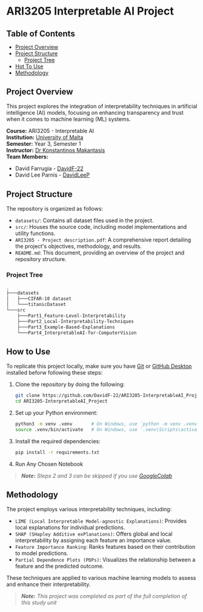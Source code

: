 # ARI3205 Interpretable AI Project

<h2 style="border-bottom: none; margin-bottom: 0;">Table of Contents</h2>

- [Project Overview](#project-overview)
- [Project Structure](#project-structure)
    - [Project Tree](#project-tree)
- [Hot To Use](#how-to-use)
- [Methodology](#methodology)

## Project Overview

This project explores the integration of interpretability techniques in artificial intelligence (AI) models, focusing on enhancing transparency and trust when it comes to machine learning (ML) systems.

**Course:** ARI3205 - Interpretable AI  
**Institution:** [University of Malta](https://www.um.edu.mt/)   
**Semester:** Year 3, Semester 1  
**Instructor:** [Dr Konstantinos Makantasis](https://www.um.edu.mt/profile/konstantinosmakantasis)  
**Team Members:**
- David Farrugia - [DavidF-22](https://github.com/DavidF-22)
- David Lee Parnis - [DavidLeeP](https://github.com/DavidLeeP)

## Project Structure

The repository is organized as follows:​
- `datasets/`: Contains all dataset files used in the project.
- `src/`: Houses the source code, including model implementations and utility functions.
- `ARI3205 - Project description.pdf`: A comprehensive report detailing the project's objectives, methodology, and results.
- `README.md`: This document, providing an overview of the project and repository structure.

### Project Tree
```bash
.
├───datasets
│   ├───CIFAR-10 dataset
│   └───titanicDataset
└───src
    ├───Part1_Feature-Level-Interpretability
    ├───Part2_Local-Interpretability-Techniques
    ├───Part3_Example-Based-Explanations
    └───Part4_InterpretableAI-for-ComputerVision
```

## How to Use
To replicate this project locally, make sure you have [Git](https://git-scm.com/) or [GitHub Desktop](https://desktop.github.com/download/) installed beforw following these steps:

1. Clone the repository by doing the following:
    ```bash
    git clone https://github.com/DavidF-22/ARI3205-InterpretableAI_Project.git
    cd ARI3205-InterpretableAI_Project
    ```

2. Set up your Python environment:​
    ```bash
    python3 -m venv .venv       # On Windows, use `python -m venv .venv`
    source .venv/bin/activate   # On Windows, use `.venv\Scripts\activate`
    ```

3. Install the required dependencies:
    ```bash
    pip install -r requirements.txt
    ```

4. Run Any Chosen Notebook

> _**Note:** Steps 2 and 3 can be skipped if you use [GoogleColab](https://colab.research.google.com/)_

## Methodology
The project employs various interpretability techniques, including:​

- `LIME (Local Interpretable Model-agnostic Explanations)`: Provides local explanations for individual predictions.
- `SHAP (SHapley Additive exPlanations)`: Offers global and local interpretability by assigning each feature an importance value.
- `Feature Importance Ranking`: Ranks features based on their contribution to model predictions.
- `Partial Dependence Plots (PDPs)`: Visualizes the relationship between a feature and the predicted outcome.​

These techniques are applied to various machine learning models to assess and enhance their interpretability.

> _**Note:** This project was completed as part of the full completion of this study unit_
